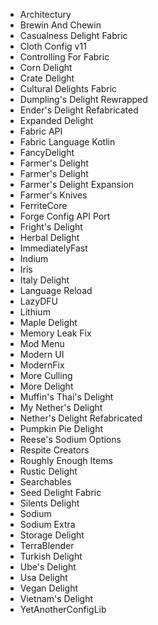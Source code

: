 - Architectury
- Brewin And Chewin
- Casualness Delight Fabric
- Cloth Config v11
- Controlling For Fabric
- Corn Delight
- Crate Delight
- Cultural Delights Fabric
- Dumpling's Delight Rewrapped
- Ender's Delight Refabricated
- Expanded Delight
- Fabric API
- Fabric Language Kotlin
- FancyDelight
- Farmer's Delight
- Farmer's Delight
- Farmer's Delight Expansion
- Farmer's Knives
- FerriteCore
- Forge Config API Port
- Fright's Delight
- Herbal Delight
- ImmediatelyFast
- Indium
- Iris
- Italy Delight
- Language Reload
- LazyDFU
- Lithium
- Maple Delight
- Memory Leak Fix
- Mod Menu
- Modern UI
- ModernFix
- More Culling
- More Delight
- Muffin's Thai's Delight
- My Nether's Delight
- Nether's Delight Refabricated
- Pumpkin Pie Delight
- Reese's Sodium Options
- Respite Creators
- Roughly Enough Items
- Rustic Delight
- Searchables
- Seed Delight Fabric
- Silents Delight
- Sodium
- Sodium Extra
- Storage Delight
- TerraBlender
- Turkish Delight
- Ube's Delight
- Usa Delight
- Vegan Delight
- Vietnam's Delight
- YetAnotherConfigLib